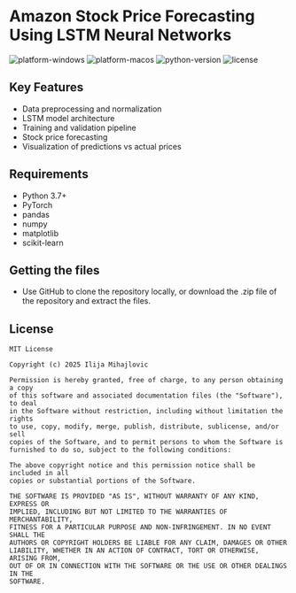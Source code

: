 # Amazon Stock Price Forecasting Using LSTM Neural Networks

![platform-windows](https://img.shields.io/badge/platform-Windows-0078D6.svg)
![platform-macos](https://img.shields.io/badge/platform-macOS-000000.svg)
![python-version](https://img.shields.io/badge/python-3.7%2B-3776AB.svg)
![license](https://img.shields.io/badge/license-MIT-lightgrey.svg)



## Key Features
- Data preprocessing and normalization
- LSTM model architecture
- Training and validation pipeline
- Stock price forecasting
- Visualization of predictions vs actual prices

## Requirements
- Python 3.7+
- PyTorch
- pandas
- numpy
- matplotlib
- scikit-learn

## Getting the files
-  Use GitHub to clone the repository locally, or download the .zip file of the repository and extract the files.


## License
```
MIT License

Copyright (c) 2025 Ilija Mihajlovic

Permission is hereby granted, free of charge, to any person obtaining a copy
of this software and associated documentation files (the "Software"), to deal
in the Software without restriction, including without limitation the rights
to use, copy, modify, merge, publish, distribute, sublicense, and/or sell
copies of the Software, and to permit persons to whom the Software is
furnished to do so, subject to the following conditions:

The above copyright notice and this permission notice shall be included in all
copies or substantial portions of the Software.

THE SOFTWARE IS PROVIDED "AS IS", WITHOUT WARRANTY OF ANY KIND, EXPRESS OR
IMPLIED, INCLUDING BUT NOT LIMITED TO THE WARRANTIES OF MERCHANTABILITY,
FITNESS FOR A PARTICULAR PURPOSE AND NON-INFRINGEMENT. IN NO EVENT SHALL THE
AUTHORS OR COPYRIGHT HOLDERS BE LIABLE FOR ANY CLAIM, DAMAGES OR OTHER
LIABILITY, WHETHER IN AN ACTION OF CONTRACT, TORT OR OTHERWISE, ARISING FROM,
OUT OF OR IN CONNECTION WITH THE SOFTWARE OR THE USE OR OTHER DEALINGS IN THE
SOFTWARE.

```
